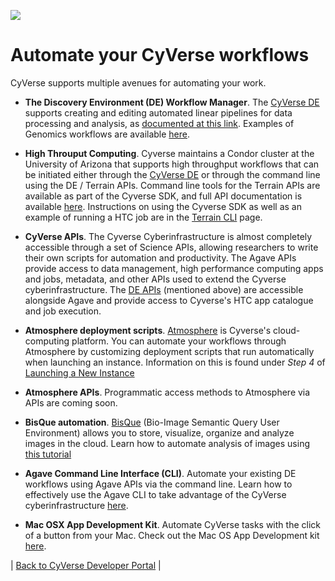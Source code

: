 <a href="https://www.cyverse.org"><img src="cyverse_develop_logo2.png"></a>


# Automate your CyVerse workflows

CyVerse supports multiple avenues for automating your work.

* **The Discovery Environment (DE) Workflow Manager**.  The [CyVerse DE](https://de.cyverse.org/de/) supports creating and editing automated linear pipelines for data processing and analysis, as [documented at this link](https://pods.iplantcollaborative.org/wiki/pages/viewpage.action?pageId=8391828).   Examples of Genomics workflows are available [here](https://pods.iplantcollaborative.org/wiki/display/TUT/Genomics+Workflows).

* **High Throuput Computing**.  Cyverse maintains a Condor cluster at the University of Arizona that supports high throughput workflows that can be initiated either through the [CyVerse DE](https://de.cyverse.org) or through the command line using the DE / Terrain APIs.  Command line tools for the Terrain APIs are available as part of the Cyverse SDK, and full API documentation is available [here](https://cyverse-de.github.io/api/).  Instructions on using the Cyverse SDK as well as an example of running a HTC job are in the [Terrain CLI](./terrain-example.md) page.

* **CyVerse APIs**.  The Cyverse Cyberinfrastructure is almost completely accessible through a set of Science APIs, allowing researchers to write their own scripts for automation and productivity.  The Agave APIs provide access to data management, high performance computing apps and jobs, metadata, and other APIs used to extend the Cyverse cyberinfrastructure.  The [DE APIs](https://cyverse-de.github.io/api/) (mentioned above) are accessible alongside Agave and provide access to Cyverse's HTC app catalogue and job execution.

* **Atmosphere deployment scripts**.  [Atmosphere](http://www.cyverse.org/atmosphere) is Cyverse's cloud-computing platform.  You can automate your workflows through Atmosphere by customizing deployment scripts that run automatically when launching an instance.  Information on this is found under *Step 4* of [Launching a New Instance](https://pods.iplantcollaborative.org/wiki/display/atmman/Launching+a+New+Instance)

* **Atmosphere APIs**.  Programmatic access methods to Atmosphere via APIs are coming soon.

* **BisQue automation**.  [BisQue](http://www.cyverse.org/bisque) (Bio-Image Semantic Query User Environment) allows you to store, visualize, organize and analyze images in the cloud. Learn how to automate analysis of images using [this tutorial](https://wiki.cyverse.org/wiki/display/BIS/Analyzing+BisQue+Data)

* **Agave Command Line Interface (CLI)**. Automate your existing DE workflows using Agave APIs via the command line. Learn how to effectively use the Agave CLI to take advantage of the CyVerse cyberinfrastructure [here](using-agave/README.md).

* **Mac OSX App Development Kit**. Automate CyVerse tasks with the click of a button from your Mac. Check out the Mac OS App Development kit [here](mac-os-app.md).

| [Back to CyVerse Developer Portal](../index.md) |
